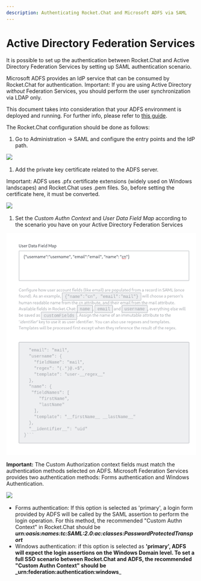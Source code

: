 ```yaml
---
description: Authenticating Rocket.Chat and Microsoft ADFS via SAML
---
```


# Active Directory Federation Services

It is possible to set up the authentication between Rocket.Chat and Active Directory Federation Services by setting up SAML authentication scenario.

Microsoft ADFS provides an IdP service that can be consumed by Rocket.Chat for authentication. Important: If you are using Active Directory _without_ Federation Services, you should perform the user synchronization via LDAP only.

This document takes into consideration that your ADFS environment is deployed and running. For further info, please refer to [this guide](https://docs.microsoft.com/en-us/previous-versions/dynamicscrm-2016/deployment-administrators-guide/gg188612\(v=crm.8\)).

The Rocket.Chat configuration should be done as follows:

1. Go to Administration -> SAML and configure the entry points and the IdP path.

![](../../../../../.gitbook/assets/adfs\_1.png)

1. Add the private key certificate related to the ADFS server.

Important: ADFS uses .pfx certificate extensions (widely used on Windows landscapes) and Rocket.Chat uses .pem files. So, before setting the certificate here, it must be converted.

![](../../../../../.gitbook/assets/adfs\_2.png)

1. Set the _Custom Authn Context_ and _User Data Field Map_ according to the scenario you have on your Active Directory Federation Services

![](<../../../../../.gitbook/assets/image (248).png>)

**Important:** The Custom Authorization context fields must match the authentication methods selected on ADFS. Microsoft Federation Services provides two authentication methods: Forms authentication and Windows Authentication.

![](<../../../../../.gitbook/assets/adfs\_1 (1).png>)

* Forms authentication: If this option is selected as 'primary', a login form provided by ADFS will be called by the SAML assertion to perform the login operation. For this method, the recommended "Custom Authn Context" in Rocket.Chat should be _**urn:oasis:names:tc:SAML:2.0:ac:classes:PasswordProtectedTransport**_
* Windows authentication: if this option is selected as **'primary', ADFS will expect the login assertions on the Windows Domain level. To set a full SSO scenario between Rocket.Chat and ADFS, the recommended "Custom Authn Context" should be \_urn:federation:authentication:windows**\_
